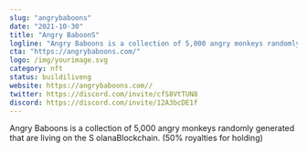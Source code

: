 ```yaml
---
slug: "angrybaboons"
date: "2021-10-30"
title: "Angry BaboonS"
logline: "Angry Baboons is a collection of 5,000 angry monkeys randomly generated that are living on the S olanaBlockchain. (50% royalties for holding)"
cta: "https://angrybaboons.com/"
logo: /img/yourimage.svg
category: nft
status: buildiliveng
website: https://angrybaboons.com//
twitter: https://discord.com/invite/cfS8VtTUN8
discord: https://discord.com/invite/12A3bcDE1f
---
```


Angry Baboons is a collection of 5,000 angry monkeys randomly generated that are living on the S olanaBlockchain. (50% royalties for holding)
 
